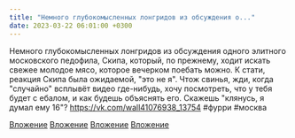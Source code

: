 ```yaml
---
title: "Немного глубокомысленных лонгридов из обсуждения о..."
date: 2023-03-22 06:01:00 +0300
---
```


Немного глубокомысленных лонгридов из обсуждения одного элитного московского педофила, Скипа, который, по прежнему, ходит искать свежее молодое мясо, которое вечерком поебать можно.
К стати, реакция Скипа была ожидаемой, "это не я". Чтож свинья, жди, когда "случайно" всплывёт видео где-нибудь, хочу посмотреть, что у тебя будет с ебалом, и как будешь объяснять его. Скажешь "клянусь, я думал ему 16"?
https://vk.com/wall41076938_13754
#фурри #москва


[Вложение](https://vk.com/photo41076938_457249626)
[Вложение](https://vk.com/photo41076938_457249627)
[Вложение](https://vk.com/photo41076938_457249628)
[Вложение](https://vk.com/photo41076938_457249629)
